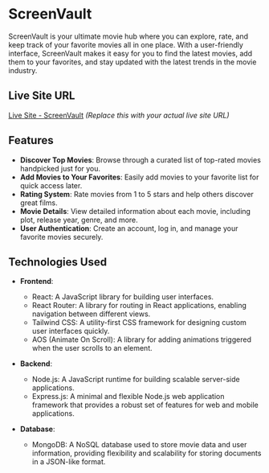 # ScreenVault

ScreenVault is your ultimate movie hub where you can explore, rate, and keep track of your favorite movies all in one place. With a user-friendly interface, ScreenVault makes it easy for you to find the latest movies, add them to your favorites, and stay updated with the latest trends in the movie industry.

## Live Site URL

[Live Site - ScreenVault](https://your-live-site-url.com)  *(Replace this with your actual live site URL)*

## Features

- **Discover Top Movies**: Browse through a curated list of top-rated movies handpicked just for you.
- **Add Movies to Your Favorites**: Easily add movies to your favorite list for quick access later.
- **Rating System**: Rate movies from 1 to 5 stars and help others discover great films.
- **Movie Details**: View detailed information about each movie, including plot, release year, genre, and more.
- **User Authentication**: Create an account, log in, and manage your favorite movies securely.


## Technologies Used

- **Frontend**:
  - React: A JavaScript library for building user interfaces.
  - React Router: A library for routing in React applications, enabling navigation between different views.
  - Tailwind CSS: A utility-first CSS framework for designing custom user interfaces quickly.
  - AOS (Animate On Scroll): A library for adding animations triggered when the user scrolls to an element.

- **Backend**:
  - Node.js: A JavaScript runtime for building scalable server-side applications.
  - Express.js: A minimal and flexible Node.js web application framework that provides a robust set of features for web and mobile applications.

- **Database**:
  - MongoDB: A NoSQL database used to store movie data and user information, providing flexibility and scalability for storing documents in a JSON-like format.
